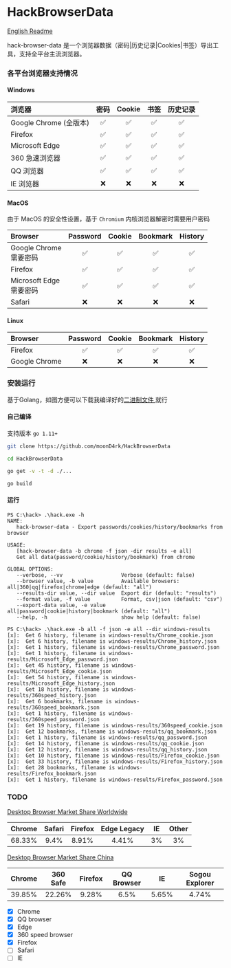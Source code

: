 # HackBrowserData

[English Readme](https://github.com/moonD4rk/HackBrowserData/blob/master/README_EN.md) 

hack-browser-data 是一个浏览器数据（密码|历史记录|Cookies|书签）导出工具，支持全平台主流浏览器。

### 各平台浏览器支持情况

#### Windows

| 浏览器                      | 密码 | Cookie | 书签 | 历史记录 |
| :--------------------------- | :------: | :----: | :------: | :-----: |
| Google Chrome (全版本) |    ✅     |   ✅    |    ✅     |    ✅    |
| Firefox                    |    ✅     |   ✅    |    ✅     |    ✅    |
| Microsoft Edge               |    ✅     |   ✅    |    ✅     |    ✅    |
| 360 急速浏览器    |    ✅     |   ✅    |    ✅     |    ✅    |
| QQ 浏览器               |    ✅     |   ✅    |    ✅     |    ✅    |
| IE 浏览器        |    ❌     |   ❌    |    ❌     |    ❌    |

#### MacOS

由于 MacOS 的安全性设置，基于 `Chromium` 内核浏览器解密时需要用户密码

| Browser                      | Password | Cookie | Bookmark | History |
| :--------------------------- | :------: | :----: | :------: | :-----: |
| Google Chrome<br />需要密码  |    ✅     |   ✅    |    ✅     |    ✅    |
| Firefox                      |    ✅     |   ✅    |    ✅     |    ✅    |
| Microsoft Edge<br />需要密码 |    ✅     |   ✅    |    ✅     |    ✅    |
| Safari                       |    ❌     |   ❌    |    ❌     |    ❌    |

#### Linux

| Browser       | Password | Cookie | Bookmark | History |
| :------------ | :------: | :----: | :------: | :-----: |
| Firefox       |    ✅     |   ✅    |    ✅     |    ✅    |
| Google Chrome |    ❌     |   ❌    |    ❌     |    ❌    |


### 安装运行

基于Golang，如图方便可以下载我编译好的[二进制文件 ](https://github.com/moonD4rk/HackBrowserData/releases) 就行

#### 自己编译

支持版本 `go 1.11+`

```bash
git clone https://github.com/moonD4rk/HackBrowserData

cd HackBrowserData

go get -v -t -d ./...

go build
```

#### 运行

```shell
PS C:\hack> .\hack.exe -h
NAME:
   hack-browser-data - Export passwords/cookies/history/bookmarks from browser

USAGE:
   [hack-browser-data -b chrome -f json -dir results -e all]
   Get all data(password/cookie/history/bookmark) from chrome

GLOBAL OPTIONS:
   --verbose, --vv                   Verbose (default: false)
   --browser value, -b value         Available browsers: all|360|qq|firefox|chrome|edge (default: "all")
   --results-dir value, --dir value  Export dir (default: "results")
   --format value, -f value          Format, csv|json (default: "csv")
   --export-data value, -e value     all|password|cookie|history|bookmark (default: "all")
   --help, -h                        show help (default: false)

PS C:\hack> .\hack.exe -b all -f json -e all --dir windows-results
[x]:  Get 6 history, filename is windows-results/Chrome_cookie.json
[x]:  Get 6 history, filename is windows-results/Chrome_history.json
[x]:  Get 1 history, filename is windows-results/Chrome_password.json
[x]:  Get 1 history, filename is windows-results/Microsoft_Edge_password.json
[x]:  Get 45 history, filename is windows-results/Microsoft_Edge_cookie.json
[x]:  Get 54 history, filename is windows-results/Microsoft_Edge_history.json
[x]:  Get 18 history, filename is windows-results/360speed_history.json
[x]:  Get 6 bookmarks, filename is windows-results/360speed_bookmark.json
[x]:  Get 1 history, filename is windows-results/360speed_password.json
[x]:  Get 19 history, filename is windows-results/360speed_cookie.json
[x]:  Get 12 bookmarks, filename is windows-results/qq_bookmark.json
[x]:  Get 1 history, filename is windows-results/qq_password.json
[x]:  Get 14 history, filename is windows-results/qq_cookie.json
[x]:  Get 12 history, filename is windows-results/qq_history.json
[x]:  Get 10 history, filename is windows-results/Firefox_cookie.json
[x]:  Get 33 history, filename is windows-results/Firefox_history.json
[x]:  Get 28 bookmarks, filename is windows-results/Firefox_bookmark.json
[x]:  Get 1 history, filename is windows-results/Firefox_password.json
```


### TODO

[Desktop Browser Market Share Worldwide](https://gs.statcounter.com/browser-market-share/desktop/worldwide)

| Chrome | Safari | Firefox | Edge Legacy |  IE  | Other |
| :----: | :----: | :-----: | :---------: | :--: | :---: |
| 68.33% |  9.4%  |  8.91%  |    4.41%    |  3%  |  3%   |

[Desktop Browser Market Share China](https://gs.statcounter.com/browser-market-share/desktop/china)

| Chrome | 360 Safe | Firefox | QQ Browser |  IE   | Sogou Explorer |
| :----- | :------: | :-----: | :--------: | :---: | :------------: |
| 39.85% |  22.26%  |  9.28%  |    6.5%    | 5.65% |     4.74%      |

  

- [x] Chrome
- [x] QQ browser
- [x] Edge
- [x] 360 speed browser
- [x] Firefox
- [ ] Safari
- [ ] IE